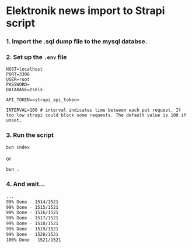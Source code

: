 # Elektronik news import to Strapi script

### 1. Import the .sql dump file to the mysql databse.

### 2. Set up the `.env` file

```env
HOST=localhost
PORT=3306
USER=root
PASSWORD=
DATABASE=zseis

API_TOKEN=<strapi_api_token>

INTERVAL=100 # interval indicates time between each put request. If too low strapi could block some requests. The default value is 100 if unset.
```

### 3. Run the script

```bash
bun index
```

or

```bash
bun .
```

### 4. And wait...

```bash
...
99% Done - 1514/1521
99% Done - 1515/1521
99% Done - 1516/1521
99% Done - 1517/1521
99% Done - 1518/1521
99% Done - 1519/1521
99% Done - 1520/1521
100% Done - 1521/1521
```

